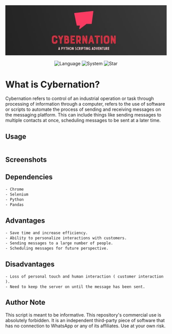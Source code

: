 <div align="center">

  <img src="image.jpg" width="700"/>  

  ![Language](https://img.shields.io/badge/Language-Python-red.svg)
  ![System](https://img.shields.io/badge/System-Windows-blueviolet)
  ![Star](https://img.shields.io/static/v1?label=%E2%AD%90&message=If%20Useful&style=style=flat&color=BC4E99")
 
</div>

# What is Cybernation?
Cybernation refers to control of an industrial operation or task through processing of information through a computer, refers to the use of software or scripts to automate the process of sending and receiving messages on the messaging platform. This can include things like sending messages to multiple contacts at once, scheduling messages to be sent at a later time. 

## Usage

```

```

## Screenshots

## Dependencies

```
- Chrome
- Selenium
- Python
- Pandas
```
## Advantages

```
- Save time and increase efficiency.
- Ability to personalize interactions with customers.
- Sending messages to a large number of people.
- Scheduling messages for future perspective.
```

## Disadvantages

```
- Loss of personal touch and human interaction ( customer interaction ).
- Need to keep the server on until the message has been sent.
```

## Author Note
This script is meant to be informative. This repository's commercial use is absolutely forbidden. It is an independent third-party piece of software that has no connection to WhatsApp or any of its affiliates. Use at your own risk.
